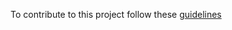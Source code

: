 To contribute to this project follow these [guidelines](https://git-scm.com/book/en/v2/GitHub-Contributing-to-a-Project)
